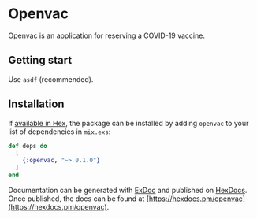 # Openvac

Openvac is an application for reserving a COVID-19 vaccine.

## Getting start

Use `asdf` (recommended).

## Installation

If [available in Hex](https://hex.pm/docs/publish), the package can be installed
by adding `openvac` to your list of dependencies in `mix.exs`:

```elixir
def deps do
  [
    {:openvac, "~> 0.1.0"}
  ]
end
```

Documentation can be generated with [ExDoc](https://github.com/elixir-lang/ex_doc)
and published on [HexDocs](https://hexdocs.pm). Once published, the docs can
be found at [https://hexdocs.pm/openvac](https://hexdocs.pm/openvac).

